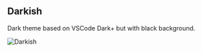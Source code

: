 ## Darkish

Dark theme based on VSCode Dark+ but with black background.

![Darkish](https://github.com/svkozak/darkish.novaextension/blob/master/Images/Darkish.png)